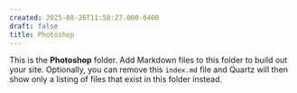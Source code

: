 ```yaml
---
created: 2025-08-26T11:58:27.000-0400
draft: false
title: Photoshop
---
```


This is the **Photoshop** folder. Add Markdown files to this folder to build out your site. Optionally, you can remove this `index.md` file and Quartz will then show only a listing of files that exist in this folder instead.